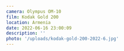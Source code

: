 ```yaml
---
camera: Olympus OM-10
film: Kodak Gold 200
location: Armenia
date: 2022-06-16 23:00:09
description: ''
photo: '/uploads/kodak-gold-200-2022-6.jpg'
---
```

